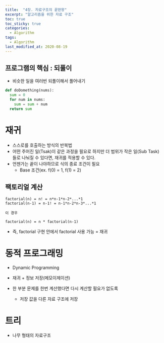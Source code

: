 ```yaml
---
title:  "4장. 자료구조의 끝판왕"
excerpt: "알고리즘을 위한 자료 구조"
toc: true
toc_sticky: true
categories:
  - Algorithm
tags:
  - Algorithm
last_modified_at: 2020-08-19
---
```


## 프로그램의 핵심 : 되풀이

* 비슷한 일을 여러번 되풀이해서 풀어내기

```python
def doDomething(nums):
  sum = 0
  for num in nums:
    sum = sum + num
  return sum
```

# 재귀 
* 스스로를 호출하는 방식의 반복법
* 어떤 주어진 일(Tsak)이 같은 과정을 필요로 하지만 더 범위가 작은 일(Sub Task)들로 나눠질 수 있다면, 재귀를 적용할 수 있다.
* 언젠가는 끝이 나야하므로 식의 종료 조건이 필요
  * Base 조건(ex. f(0) = 1, f(1) = 2)
  
## 팩토리얼 계산 
```
factorial(n) = n! = n*n-1*n-2*...*1
factorial(n-1) = n-1! = n-1*n-2*n-3*...*1

이 경우

factorial(n) = n * factorial(n-1)
```

* 즉, factorial 구현 안에서 factorial 사용 가능 = 재귀

# 동적 프로그래밍
* Dynamic Programming

* 재귀 + 정보 저장(메모이제이션)

* 한 부분 문제를 한번 계산했다면 다시 계산할 필요가 없도록
  * 저장 값을 다른 자료 구조에 저장
  
# 트리
* 나무 형태의 자료구조
